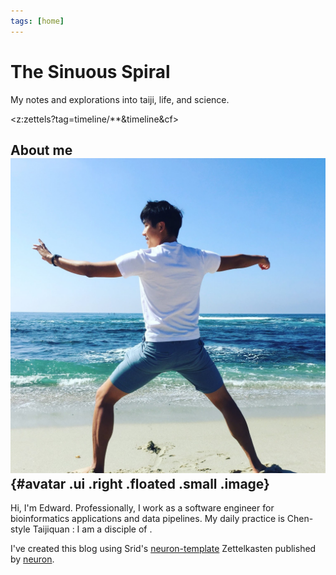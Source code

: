 ```yaml
---
tags: [home]
---
```


# The Sinuous Spiral

My notes and explorations into taiji, life, and science.

<z:zettels?tag=timeline/**&timeline&cf>

## About me ![avatar](static/favicon.jpeg){#avatar .ui .right .floated .small .image}

Hi, I'm Edward.
Professionally, I work as a software engineer for bioinformatics applications and data pipelines.
My daily practice is Chen-style Taijiquan <practicalmethod>: I am a disciple of <chenzhonghua>.

I've created this blog using Srid's [neuron-template](https://github.com/srid/neuron-template) Zettelkasten published by [neuron](https://neuron.zettel.page/).
